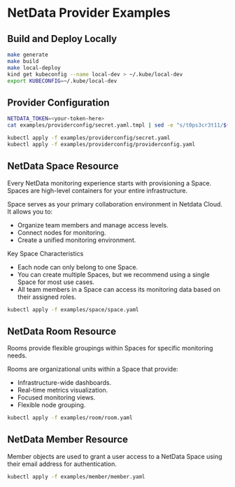 # NetData Provider Examples

## Build and Deploy Locally

```bash
make generate
make build
make local-deploy
kind get kubeconfig --name local-dev > ~/.kube/local-dev
export KUBECONFIG=~/.kube/local-dev
```

## Provider Configuration

```bash
NETDATA_TOKEN=<your-token-here>
cat examples/providerconfig/secret.yaml.tmpl | sed -e "s/t0ps3cr3t11/${NETDATA_TOKEN}/g" > examples/providerconfig/secret.yaml

kubectl apply -f examples/providerconfig/secret.yaml
kubectl apply -f examples/providerconfig/providerconfig.yaml
```

## NetData Space Resource

Every NetData monitoring experience starts with provisioning a Space.
Spaces are high-level containers for your entire infrastructure.

Space serves as your primary collaboration environment in Netdata Cloud. It allows you to:

- Organize team members and manage access levels.
- Connect nodes for monitoring.
- Create a unified monitoring environment.

Key Space Characteristics

- Each node can only belong to one Space.
- You can create multiple Spaces, but we recommend using a single Space for most use cases.
- All team members in a Space can access its monitoring data based on their assigned roles.

```bash
kubectl apply -f examples/space/space.yaml
```

## NetData Room Resource

Rooms provide flexible groupings within Spaces for specific monitoring needs.

Rooms are organizational units within a Space that provide:

- Infrastructure-wide dashboards.
- Real-time metrics visualization.
- Focused monitoring views.
- Flexible node grouping.

```bash
kubectl apply -f examples/room/room.yaml
```

## NetData Member Resource

Member objects are used to grant a user access to a NetData Space
using their email address for authentication.

```bash
kubectl apply -f examples/member/member.yaml
```